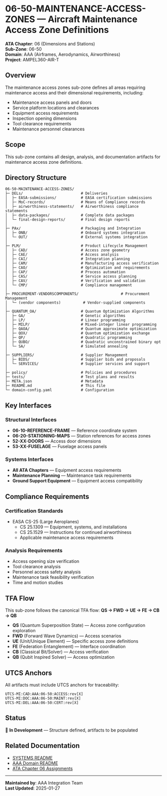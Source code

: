 # 06-50-MAINTENANCE-ACCESS-ZONES — Aircraft Maintenance Access Zone Definitions

**ATA Chapter**: 06 (Dimensions and Stations)  
**Sub-Zone**: 06-50  
**Domain**: AAA (Airframes, Aerodynamics, Airworthiness)  
**Project**: AMPEL360-AIR-T

## Overview

The maintenance access zones sub-zone defines all areas requiring maintenance access and their dimensional requirements, including:
- Maintenance access panels and doors
- Service platform locations and clearances
- Equipment access requirements
- Inspection opening dimensions
- Tool clearance requirements
- Maintenance personnel clearances

## Scope

This sub-zone contains all design, analysis, and documentation artifacts for maintenance access zone definitions.

## Directory Structure

```
06-50-MAINTENANCE-ACCESS-ZONES/
├─ DELs/                          # Deliveries
│  ├─ EASA-submissions/           # EASA certification submissions
│  ├─ MoC-records/                # Means of Compliance records
│  ├─ airworthiness-statements/   # Airworthiness compliance statements
│  ├─ data-packages/              # Complete data packages
│  └─ final-design-reports/       # Final design reports
│
├─ PAx/                           # Packaging and Integration
│  ├─ ONB/                        # Onboard systems integration
│  └─ OUT/                        # External systems integration
│
├─ PLM/                           # Product Lifecycle Management
│  ├─ CAD/                        # Access zone geometry
│  ├─ CAE/                        # Access analysis
│  ├─ CAI/                        # Integration planning
│  ├─ CAM/                        # Manufacturing access verification
│  ├─ CAO/                        # Optimization and requirements
│  ├─ CAP/                        # Process automation
│  ├─ CAS/                        # Service access planning
│  ├─ CAV/                        # Verification and validation
│  └─ CMP/                        # Compliance management
│
├─ PROCUREMENT-VENDORSCOMPONENTS/                   # Procurement Management
│  └─ (vendor components)          # Vendor-supplied components
│
├─ QUANTUM_OA/                    # Quantum Optimization Algorithms
│  ├─ GA/                         # Genetic algorithms
│  ├─ LP/                         # Linear programming
│  ├─ MILP/                       # Mixed-integer linear programming
│  ├─ QAOA/                       # Quantum approximate optimization
│  ├─ QOX/                        # Quantum optimization exchange
│  ├─ QP/                         # Quadratic programming
│  ├─ QUBO/                       # Quadratic unconstrained binary opt
│  └─ SA/                         # Simulated annealing
│
├─ SUPPLIERS/                     # Supplier Management
│  ├─ BIDS/                       # Supplier bids and proposals
│  └─ SERVICES/                   # Supplier services and support
│
├─ policy/                        # Policies and procedures
├─ tests/                         # Test plans and results
├─ META.json                      # Metadata
├─ README.md                      # This file
└─ domain-config.yaml             # Configuration
```

## Key Interfaces

### Structural Interfaces
- **06-10-REFERENCE-FRAME** — Reference coordinate system
- **06-20-STATIONING-MAPS** — Station references for access zones
- **52-XX-DOORS** — Access door dimensions
- **53-XX-FUSELAGE** — Fuselage access panels

### Systems Interfaces
- **All ATA Chapters** — Equipment access requirements
- **Maintenance Planning** — Maintenance task requirements
- **Ground Support Equipment** — Equipment access compatibility

## Compliance Requirements

### Certification Standards
- EASA CS-25 (Large Aeroplanes)
  - CS 25.1309 — Equipment, systems, and installations
  - CS 25.1529 — Instructions for continued airworthiness
  - Applicable maintenance access requirements

### Analysis Requirements
- Access opening size verification
- Tool clearance analysis
- Personnel access safety analysis
- Maintenance task feasibility verification
- Time and motion studies

## TFA Flow

This sub-zone follows the canonical TFA flow:
**QS → FWD → UE → FE → CB → QB**

- **QS** (Quantum Superposition State) — Access zone configuration exploration
- **FWD** (Forward Wave Dynamics) — Access scenarios
- **UE** (Unit/Unique Element) — Specific access zone definitions
- **FE** (Federation Entanglement) — Interface coordination
- **CB** (Classical Bit/Solver) — Access verification
- **QB** (Qubit Inspired Solver) — Access optimization

## UTCS Anchors

All artifacts must include UTCS anchors for traceability:
```
UTCS-MI:CAD:AAA:06-50:ACCESS:rev[X]
UTCS-MI:DOC:AAA:06-50:MAINT:rev[X]
UTCS-MI:DEL:AAA:06-50:CERT:rev[X]
```

## Status

🚧 **In Development** — Structure defined, artifacts to be populated

## Related Documentation

- [SYSTEMS README](../README.md)
- [AAA Domain README](../../README.md)
- [ATA Chapter 06 Assignments](../../../../../1-DIMENSIONS/CANONICAL-TAXONOMY/ata-chapters.csv)

---

**Maintained by**: AAA Integration Team  
**Last Updated**: 2025-01-27
